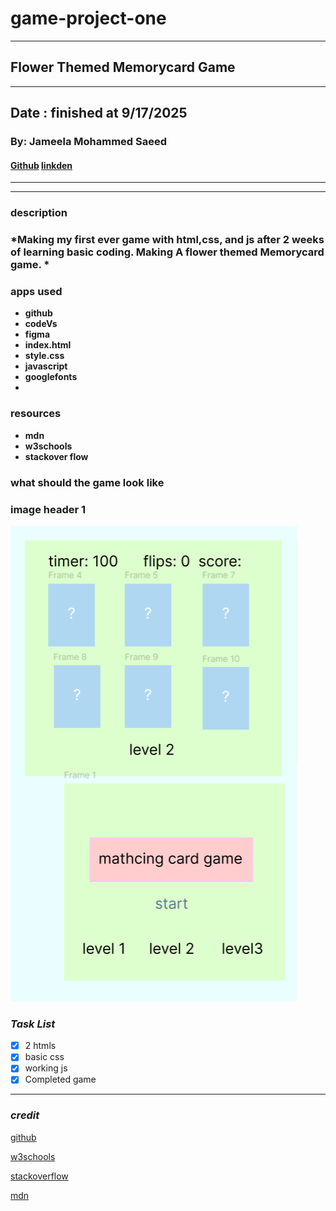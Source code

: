 # game-project-one
***
## Flower Themed Memorycard Game
***
## Date : finished at 9/17/2025
### By: Jameela Mohammed Saeed
#### [Github](https://github.com/jamsaeed) [linkden](https://www.linkedin.com/in/jameela-mohammed-94b462381?utm_source=share&utm_campaign=share_via&utm_content=profile&utm_medium=ios_app)
***
***
### description
### *Making my first ever game with html,css, and js  after 2 weeks of learning basic coding. Making A flower themed Memorycard game. *

### apps used
* **github**
* **codeVs**
* **figma**
* **index.html**
* **style.css**
* **javascript**
* **googlefonts**
*
### resources
* **mdn**
* **w3schools**
* **stackover flow**

### what should the game look like
 ### **image header 1**
![game-final-result](./images/final%20look%20(2).png)

### ***Task List***
- [x] 2 htmls
- [x] basic css
- [x] working js
- [x] Completed game

***
### *credit*
[github](https://github.com/jamsaeed/u1_hw_markdown?tab=readme-ov-file)

[w3schools](https://www.w3schools.com/)

[stackoverflow](https://stackoverflow.com/questions)

[mdn](https://developer.mozilla.org/en-US/)





